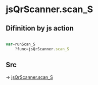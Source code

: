 # jsQrScanner.scan_S

## Difinition by js action

```js.js

var=runScan_S
	?func=jsQrScanner.scan_S

```

## Src

-> [jsQrScanner.scan_S](https://github.com/puutaro/CommandClick/blob/master/app/src/main/java/com/puutaro/commandclick/fragment_lib/terminal_fragment/js_interface/toolbar/JsQrScanner.kt#L30)


